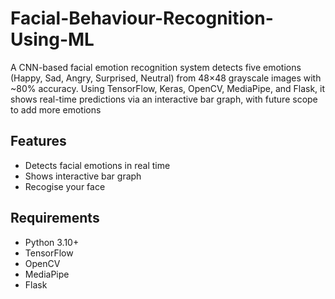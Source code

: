# Facial-Behaviour-Recognition-Using-ML
A CNN-based facial emotion recognition system detects five emotions (Happy, Sad, Angry, Surprised, Neutral) from 48×48 grayscale images with ~80% accuracy. Using TensorFlow, Keras, OpenCV, MediaPipe, and Flask, it shows real-time predictions via an interactive bar graph, with future scope to add more emotions

## Features
- Detects facial emotions in real time
- Shows interactive bar graph
- Recogise your face 

## Requirements
- Python 3.10+
- TensorFlow
- OpenCV
- MediaPipe
- Flask

